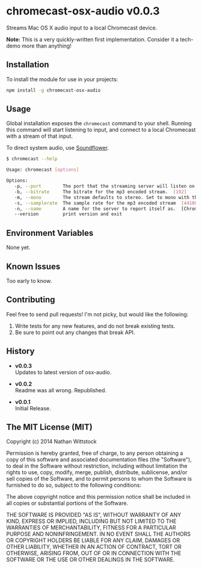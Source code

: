 # chromecast-osx-audio v0.0.3

Streams Mac OS X audio input to a local Chromecast device.

**Note:** This is a very quickly-written first implementation. Consider it a tech-demo more than anything!

## Installation

To install the module for use in your projects:

```bash
npm install -g chromecast-osx-audio
```

## Usage

Global installation exposes the `chromecast` command to your shell. Running this command will start listening to input, and connect to a local Chromecast with a stream of that input.

To direct system audio, use [Soundflower](http://rogueamoeba.com/freebies/soundflower/).

```bash
$ chromecast --help

Usage: chromecast [options]

Options:
   -p, --port        The port that the streaming server will listen on.  [3000]
   -b, --bitrate     The bitrate for the mp3 encoded stream.  [192]
   -m, --mono        The stream defaults to stereo. Set to mono with this flag.
   -s, --samplerate  The sample rate for the mp3 encoded stream  [44100]
   -n, --name        A name for the server to report itself as.  [Chrome OSX Audio Stream]
   --version         print version and exit
```

## Environment Variables

None yet.

## Known Issues

Too early to know.

## Contributing

Feel free to send pull requests! I'm not picky, but would like the following:

1. Write tests for any new features, and do not break existing tests.
2. Be sure to point out any changes that break API.

## History

- **v0.0.3**  
Updates to latest version of osx-audio.

- **v0.0.2**  
Readme was all wrong. Republished.

- **v0.0.1**  
Initial Release.

## The MIT License (MIT)

Copyright (c) 2014 Nathan Wittstock

Permission is hereby granted, free of charge, to any person obtaining a copy of
this software and associated documentation files (the "Software"), to deal in
the Software without restriction, including without limitation the rights to
use, copy, modify, merge, publish, distribute, sublicense, and/or sell copies of
the Software, and to permit persons to whom the Software is furnished to do so,
subject to the following conditions:

The above copyright notice and this permission notice shall be included in all
copies or substantial portions of the Software.

THE SOFTWARE IS PROVIDED "AS IS", WITHOUT WARRANTY OF ANY KIND, EXPRESS OR
IMPLIED, INCLUDING BUT NOT LIMITED TO THE WARRANTIES OF MERCHANTABILITY, FITNESS
FOR A PARTICULAR PURPOSE AND NONINFRINGEMENT. IN NO EVENT SHALL THE AUTHORS OR
COPYRIGHT HOLDERS BE LIABLE FOR ANY CLAIM, DAMAGES OR OTHER LIABILITY, WHETHER
IN AN ACTION OF CONTRACT, TORT OR OTHERWISE, ARISING FROM, OUT OF OR IN
CONNECTION WITH THE SOFTWARE OR THE USE OR OTHER DEALINGS IN THE SOFTWARE.
